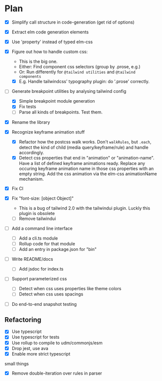 # Plan

* [X] Simplify call structure in code-generation (get rid of options)
* [X] Extract elm code generation elements
* [X] Use 'property' instead of typed elm-css
* [X] Figure out how to handle custom css:
  - This is the big one.
  - Either: Find component css selectors (group by .prose, e.g.)
  - Or: Run differently for `@tailwind utilities` and `@tailwind components`
  - [X] E.g. Handle tailwindcss' typography plugin: do '.prose' correctly.
* [ ] Generate breakpoint utilities by analysing tailwind config
  * [X] Simple breakpoint module generation
  * [X] Fix tests
  * [ ] Parse all kinds of breakpoints. Test them.
* [X] Rename the library
* [X] Recognize keyframe animation stuff
  * [X] Refactor how the postcss walk works. Don't `walkRules`, but `.each`, detect the kind of child (media query/keyframe/rule) and handle accordingly.
  * [X] Detect css properties that end in "animation" or "animation-name".
        Have a list of defined keyframe animations ready.
        Replace any occuring keyframe animation name in those css properties with an empty string.
        Add the css animation via the elm-css animationName mechanism.
* [X] Fix CI
* [X] Fix "font-size: [object Object]"
  * This is a bug of tailwind 2.0 with the tailwindui plugin. Luckly this plugin is obsolete
  * [ ] Remove tailwindui
* [ ] Add a command line interface
  * [ ] Add a cli.ts module
  * [ ] Rollup code for that module
  * [ ] Add an entry in package.json for "bin"
* [ ] Write README/docs
  * [ ] Add jsdoc for index.ts
* [ ] Support parameterized css
  * [ ] Detect when css uses properties like theme colors
  * [ ] Detect when css uses spacings
* [ ] Do end-to-end snapshot testing


## Refactoring

* [X] Use typescript
* [X] Use typescript for tests
* [X] Use rollup to compile to udm/commonjs/esm
* [X] Drop jest, use ava
* [X] Enable more strict typescript

small things
* [X] Remove double-iteration over rules in parser
